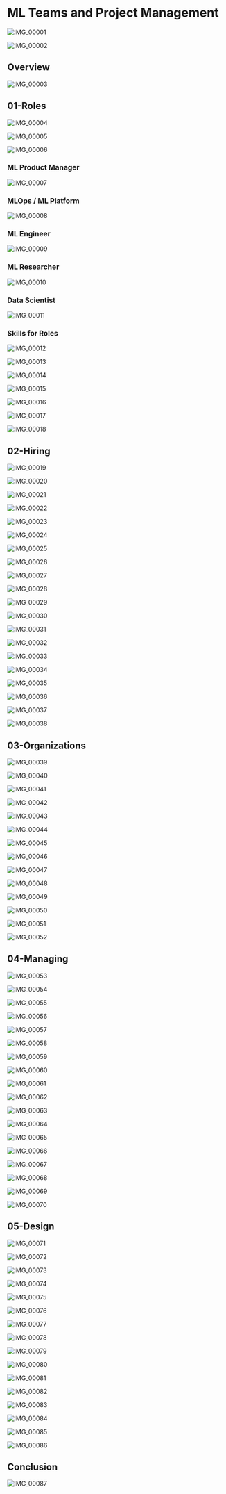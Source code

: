 ML Teams and Project Management
===

![IMG_00001](imgs/08-team/IMG_00001.jpg)

![IMG_00002](imgs/08-team/IMG_00002.jpg)

Overview
---

![IMG_00003](imgs/08-team/IMG_00003.jpg)

01-Roles
---

![IMG_00004](imgs/08-team/IMG_00004.jpg)

![IMG_00005](imgs/08-team/IMG_00005.jpg)

![IMG_00006](imgs/08-team/IMG_00006.jpg)

### ML Product Manager

![IMG_00007](imgs/08-team/IMG_00007.jpg)

### MLOps / ML Platform

![IMG_00008](imgs/08-team/IMG_00008.jpg)

### ML Engineer 

![IMG_00009](imgs/08-team/IMG_00009.jpg)

### ML Researcher 

![IMG_00010](imgs/08-team/IMG_00010.jpg)

### Data Scientist 

![IMG_00011](imgs/08-team/IMG_00011.jpg)

### Skills for Roles

![IMG_00012](imgs/08-team/IMG_00012.jpg)

![IMG_00013](imgs/08-team/IMG_00013.jpg)

![IMG_00014](imgs/08-team/IMG_00014.jpg)

![IMG_00015](imgs/08-team/IMG_00015.jpg)

![IMG_00016](imgs/08-team/IMG_00016.jpg)

![IMG_00017](imgs/08-team/IMG_00017.jpg)

![IMG_00018](imgs/08-team/IMG_00018.jpg)

02-Hiring
---

![IMG_00019](imgs/08-team/IMG_00019.jpg)

![IMG_00020](imgs/08-team/IMG_00020.jpg)

![IMG_00021](imgs/08-team/IMG_00021.jpg)

![IMG_00022](imgs/08-team/IMG_00022.jpg)

![IMG_00023](imgs/08-team/IMG_00023.jpg)

![IMG_00024](imgs/08-team/IMG_00024.jpg)

![IMG_00025](imgs/08-team/IMG_00025.jpg)

![IMG_00026](imgs/08-team/IMG_00026.jpg)

![IMG_00027](imgs/08-team/IMG_00027.jpg)

![IMG_00028](imgs/08-team/IMG_00028.jpg)

![IMG_00029](imgs/08-team/IMG_00029.jpg)

![IMG_00030](imgs/08-team/IMG_00030.jpg)

![IMG_00031](imgs/08-team/IMG_00031.jpg)

![IMG_00032](imgs/08-team/IMG_00032.jpg)

![IMG_00033](imgs/08-team/IMG_00033.jpg)

![IMG_00034](imgs/08-team/IMG_00034.jpg)

![IMG_00035](imgs/08-team/IMG_00035.jpg)

![IMG_00036](imgs/08-team/IMG_00036.jpg)

![IMG_00037](imgs/08-team/IMG_00037.jpg)

![IMG_00038](imgs/08-team/IMG_00038.jpg)

03-Organizations
---

![IMG_00039](imgs/08-team/IMG_00039.jpg)

![IMG_00040](imgs/08-team/IMG_00040.jpg)

![IMG_00041](imgs/08-team/IMG_00041.jpg)

![IMG_00042](imgs/08-team/IMG_00042.jpg)

![IMG_00043](imgs/08-team/IMG_00043.jpg)

![IMG_00044](imgs/08-team/IMG_00044.jpg)

![IMG_00045](imgs/08-team/IMG_00045.jpg)

![IMG_00046](imgs/08-team/IMG_00046.jpg)

![IMG_00047](imgs/08-team/IMG_00047.jpg)

![IMG_00048](imgs/08-team/IMG_00048.jpg)

![IMG_00049](imgs/08-team/IMG_00049.jpg)

![IMG_00050](imgs/08-team/IMG_00050.jpg)

![IMG_00051](imgs/08-team/IMG_00051.jpg)

![IMG_00052](imgs/08-team/IMG_00052.jpg)

04-Managing
---

![IMG_00053](imgs/08-team/IMG_00053.jpg)

![IMG_00054](imgs/08-team/IMG_00054.jpg)

![IMG_00055](imgs/08-team/IMG_00055.jpg)

![IMG_00056](imgs/08-team/IMG_00056.jpg)

![IMG_00057](imgs/08-team/IMG_00057.jpg)

![IMG_00058](imgs/08-team/IMG_00058.jpg)

![IMG_00059](imgs/08-team/IMG_00059.jpg)

![IMG_00060](imgs/08-team/IMG_00060.jpg)

![IMG_00061](imgs/08-team/IMG_00061.jpg)

![IMG_00062](imgs/08-team/IMG_00062.jpg)

![IMG_00063](imgs/08-team/IMG_00063.jpg)

![IMG_00064](imgs/08-team/IMG_00064.jpg)

![IMG_00065](imgs/08-team/IMG_00065.jpg)

![IMG_00066](imgs/08-team/IMG_00066.jpg)

![IMG_00067](imgs/08-team/IMG_00067.jpg)

![IMG_00068](imgs/08-team/IMG_00068.jpg)

![IMG_00069](imgs/08-team/IMG_00069.jpg)

![IMG_00070](imgs/08-team/IMG_00070.jpg)

05-Design
---

![IMG_00071](imgs/08-team/IMG_00071.jpg)

![IMG_00072](imgs/08-team/IMG_00072.jpg)

![IMG_00073](imgs/08-team/IMG_00073.jpg)

![IMG_00074](imgs/08-team/IMG_00074.jpg)

![IMG_00075](imgs/08-team/IMG_00075.jpg)

![IMG_00076](imgs/08-team/IMG_00076.jpg)

![IMG_00077](imgs/08-team/IMG_00077.jpg)

![IMG_00078](imgs/08-team/IMG_00078.jpg)

![IMG_00079](imgs/08-team/IMG_00079.jpg)

![IMG_00080](imgs/08-team/IMG_00080.jpg)

![IMG_00081](imgs/08-team/IMG_00081.jpg)

![IMG_00082](imgs/08-team/IMG_00082.jpg)

![IMG_00083](imgs/08-team/IMG_00083.jpg)

![IMG_00084](imgs/08-team/IMG_00084.jpg)

![IMG_00085](imgs/08-team/IMG_00085.jpg)

![IMG_00086](imgs/08-team/IMG_00086.jpg)

Conclusion
---

![IMG_00087](imgs/08-team/IMG_00087.jpg)